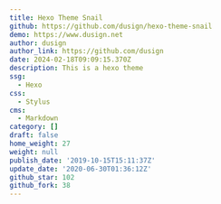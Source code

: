 ```yaml
---
title: Hexo Theme Snail
github: https://github.com/dusign/hexo-theme-snail
demo: https://www.dusign.net
author: dusign
author_link: https://github.com/dusign
date: 2024-02-18T09:09:15.370Z
description: This is a hexo theme
ssg:
  - Hexo
css:
  - Stylus
cms:
  - Markdown
category: []
draft: false
home_weight: 27
weight: null
publish_date: '2019-10-15T15:11:37Z'
update_date: '2020-06-30T01:36:12Z'
github_star: 102
github_fork: 38
---
```

